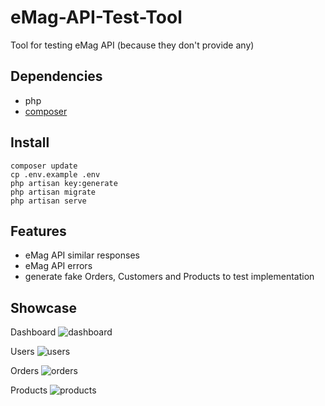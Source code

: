 # eMag-API-Test-Tool
 Tool for testing eMag API (because they don't provide any)

## Dependencies
* php
* [composer](https://getcomposer.org/)

## Install
```
composer update
cp .env.example .env
php artisan key:generate
php artisan migrate
php artisan serve
```

## Features
* eMag API similar responses
* eMag API errors
* generate fake Orders, Customers and Products to test implementation

## Showcase
Dashboard
![dashboard](https://mihaicraciun88.github.io/eMag-API-Test-Tool/img/emag-test-api-dashboard.png)

Users
![users](https://mihaicraciun88.github.io/eMag-API-Test-Tool/img/emag-test-api-users.png)

Orders
![orders](https://mihaicraciun88.github.io/eMag-API-Test-Tool/img/emag-test-api-orders.png)

Products
![products](https://mihaicraciun88.github.io/eMag-API-Test-Tool/img/emag-test-api-products.png)